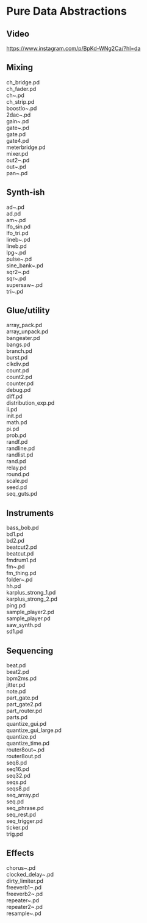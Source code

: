 # Pure Data Abstractions

## Video
https://www.instagram.com/p/BpKd-WNg2Ca/?hl=da

## Mixing
ch_bridge.pd  
ch_fader.pd  
ch~.pd  
ch_strip.pd  
boostlo~.pd  
2dac~.pd  
gain~.pd  
gate~.pd  
gate.pd  
gate4.pd  
meterbridge.pd  
mixer.pd  
out2~.pd  
out~.pd  
pan~.pd  

## Synth-ish
ad~.pd  
ad.pd  
am~.pd  
lfo_sin.pd  
lfo_tri.pd  
lineb~.pd  
lineb.pd  
lpg~.pd  
pulse~.pd  
sine_bank~.pd  
sqr2~.pd  
sqr~.pd  
supersaw~.pd  
tri~.pd  

## Glue/utility
array_pack.pd  
array_unpack.pd  
bangeater.pd  
bangs.pd  
branch.pd  
burst.pd  
clkdiv.pd  
count.pd  
count2.pd  
counter.pd  
debug.pd  
diff.pd  
distribution_exp.pd  
ii.pd  
init.pd  
math.pd  
pi.pd  
prob.pd  
randf.pd  
randline.pd  
randlist.pd  
rand.pd  
relay.pd  
round.pd  
scale.pd  
seed.pd  
seq_guts.pd  

## Instruments
bass_bob.pd  
bd1.pd  
bd2.pd  
beatcut2.pd  
beatcut.pd  
fmdrum1.pd  
fm~.pd  
fm_thing.pd  
folder~.pd  
hh.pd  
karplus_strong_1.pd  
karplus_strong_2.pd  
ping.pd  
sample_player2.pd  
sample_player.pd  
saw_synth.pd  
sd1.pd  

## Sequencing
beat.pd  
beat2.pd  
bpm2ms.pd  
jitter.pd  
note.pd  
part_gate.pd  
part_gate2.pd  
part_router.pd  
parts.pd  
quantize_gui.pd  
quantize_gui_large.pd  
quantize.pd  
quantize_time.pd  
router8out~.pd  
router8out.pd  
seq8.pd  
seq16.pd  
seq32.pd  
seqs.pd  
seqs8.pd  
seq_array.pd  
seq.pd  
seq_phrase.pd  
seq_rest.pd  
seq_trigger.pd  
ticker.pd  
trig.pd  

## Effects
chorus~.pd  
clocked_delay~.pd  
dirty_limiter.pd  
freeverb1~.pd  
freeverb2~.pd  
repeater~.pd  
repeater2~.pd  
resample~.pd  
